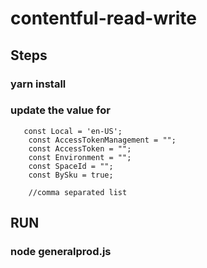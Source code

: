 # contentful-read-write


## Steps 
###       yarn install
###     update the value for 
       const Local = 'en-US';
        const AccessTokenManagement = "";
        const AccessToken = "";
        const Environment = "";
        const SpaceId = "";
        const BySku = true;

        //comma separated list
## RUN        
### node generalprod.js
